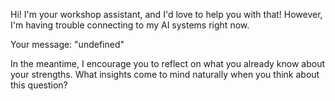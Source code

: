 Hi! I'm your workshop assistant, and I'd love to help you with that! However, I'm having trouble connecting to my AI systems right now.

Your message: "undefined"

In the meantime, I encourage you to reflect on what you already know about your strengths. What insights come to mind naturally when you think about this question?